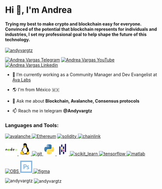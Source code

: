 <h1 align="left">Hi 👋, I'm Andrea</h1>
<h4 align="left"> Trying my best to make crypto and blockchain easy for everyone. Convinced of the potential that blockchain represents for individuals and industries, I set my professional goal to help shape the future of this technology.</h4>
<!-- <img align="right" alt="Coding" width="400" src="https://res.cloudinary.com/practicaldev/image/fetch/s--2bZIjPGC--/c_limit%2Cf_auto%2Cfl_progressive%2Cq_66%2Cw_880/https://dev-to-uploads.s3.amazonaws.com/i/d4tvukbt5mra37cvwklk.gif"> -->


<p align="left"> <a href="https://twitter.com/andyvargtz" target="blank"><img src="https://img.shields.io/twitter/follow/andyvargtz?logo=twitter&style=for-the-badge" alt="andyvargtz" /></a>
  
  
[![Andrea Vargas Telegram](https://img.shields.io/badge/Telegram-229ED9?style=for-the-badge&logo=telegram&logoColor=white)](https://twitter.com/Andyvargtz)
[![Andrea Vargas YouTube](https://img.shields.io/badge/YouTube-FF0000?style=for-the-badge&logo=youtube&logoColor=white)](https://www.youtube.com/@MomentoAvalanche)
[![Andrea Vargas Linkedin](https://img.shields.io/badge/LinkedIn-0077B5?style=for-the-badge&logo=linkedin&logoColor=white)](https://www.linkedin.com/in/andyvargtz/)
<!--[![Andrea Vargas Twitter](https://img.shields.io/badge/Twitter-1DA1F2?style=for-the-badge&logo=twitter&logoColor=white)](https://twitter.com/Andyvargtz) -->
  
  

- 🔭 I’m currently working as a Community Manager and Dev Evangelist at [Ava Labs](avax.network)

- 🌎 I'm from México 🇲🇽

- 💬 Ask me about **Blockchain, Avalanche, Consensus protocols**

- 📫 Reach me in telegram **@Andyvargtz**

<h3 align="left">Languages and Tools:</h3>
<p align="left"> 
  
  <a href="avax.network" target="_blank" rel="noreferrer"> <img src="https://assets-global.website-files.com/6059b554e81c705f9dd2dd32/60ec6a944b52e3e96e16af68_Avalanche_Square_Red_Circle.png" alt="avalanche" width="40" height="40"/> </a>
<a href="https://ethereum.org/en/" target="_blank" rel="noreferrer"><img src="https://raw.githubusercontent.com/danielcranney/readme-generator/main/public/icons/skills/ethereum-colored.svg" width="36" height="36" alt="Ethereum" /></a>
  <a href="https://docs.soliditylang.org/" target="_blank" rel="noreferrer"> <img src="https://docs.soliditylang.org/en/v0.8.19/_static/logo.svg" alt="solidity" width="40" height="40"/> </a>
  <a href="https://chain.link/" target="_blank" rel="noreferrer"> <img src="https://seeklogo.com/images/C/chainlink-link-logo-CDF7095A43-seeklogo.com.png" alt="chainlink" width="40" height="40"/> </a>
  
 
  <a href="https://nodejs.org" target="_blank" rel="noreferrer"> <img src="https://raw.githubusercontent.com/devicons/devicon/master/icons/nodejs/nodejs-original-wordmark.svg" alt="nodejs" width="40" height="40"/> </a> 
  <a href="https://www.linux.org/" target="_blank" rel="noreferrer"> <img src="https://raw.githubusercontent.com/devicons/devicon/master/icons/linux/linux-original.svg" alt="linux" width="40" height="40"/> </a>
  <a href="https://git-scm.com/" target="_blank" rel="noreferrer"> <img src="https://www.vectorlogo.zone/logos/git-scm/git-scm-icon.svg" alt="git" width="40" height="40"/> </a> 
  <a href="https://www.python.org" target="_blank" rel="noreferrer"> <img src="https://raw.githubusercontent.com/devicons/devicon/master/icons/python/python-original.svg" alt="python" width="40" height="40"/> </a>    <a href="https://pandas.pydata.org/" target="_blank" rel="noreferrer"> <img src="https://raw.githubusercontent.com/devicons/devicon/2ae2a900d2f041da66e950e4d48052658d850630/icons/pandas/pandas-original.svg" alt="pandas" width="40" height="40"/> </a>  <a href="https://scikit-learn.org/" target="_blank" rel="noreferrer"> <img src="https://upload.wikimedia.org/wikipedia/commons/0/05/Scikit_learn_logo_small.svg" alt="scikit_learn" width="40" height="40"/> </a>   <a href="https://www.tensorflow.org" target="_blank" rel="noreferrer"> <img src="https://www.vectorlogo.zone/logos/tensorflow/tensorflow-icon.svg" alt="tensorflow" width="40" height="40"/> </a>   <a href="https://www.mathworks.com/" target="_blank" rel="noreferrer"> <img src="https://upload.wikimedia.org/wikipedia/commons/2/21/Matlab_Logo.png" alt="matlab" width="40" height="40"/> </a> 
  
  <a href="https://obsproject.com/" target="_blank" rel="noreferrer"> <img src="https://upload.wikimedia.org/wikipedia/commons/d/d3/OBS_Studio_Logo.svg" alt="OBS" width="40" height="40"/> </a>  <a href="https://www.photoshop.com/en" target="_blank" rel="noreferrer"> <img src="https://raw.githubusercontent.com/devicons/devicon/master/icons/photoshop/photoshop-line.svg" alt="Photoshop" width="40" height="40"/> </a>   <a href="https://www.figma.com/" target="_blank" rel="noreferrer"> <img src="https://www.vectorlogo.zone/logos/figma/figma-icon.svg" alt="figma" width="40" height="40"/> </a> </p>
  
  

<p><img align="left" src="https://github-readme-stats.vercel.app/api/top-langs?username=andyvargtz&show_icons=true&locale=en&layout=compact" alt="andyvargtz" /></p>

<p>&nbsp;<img align="center" src="https://github-readme-stats.vercel.app/api?username=andyvargtz&show_icons=true&locale=en" alt="andyvargtz" /></p>

<!-- <p><img align="center" src="https://github-readme-streak-stats.herokuapp.com/?user=andyvargtz&" alt="andyvargtz" /></p> -->

